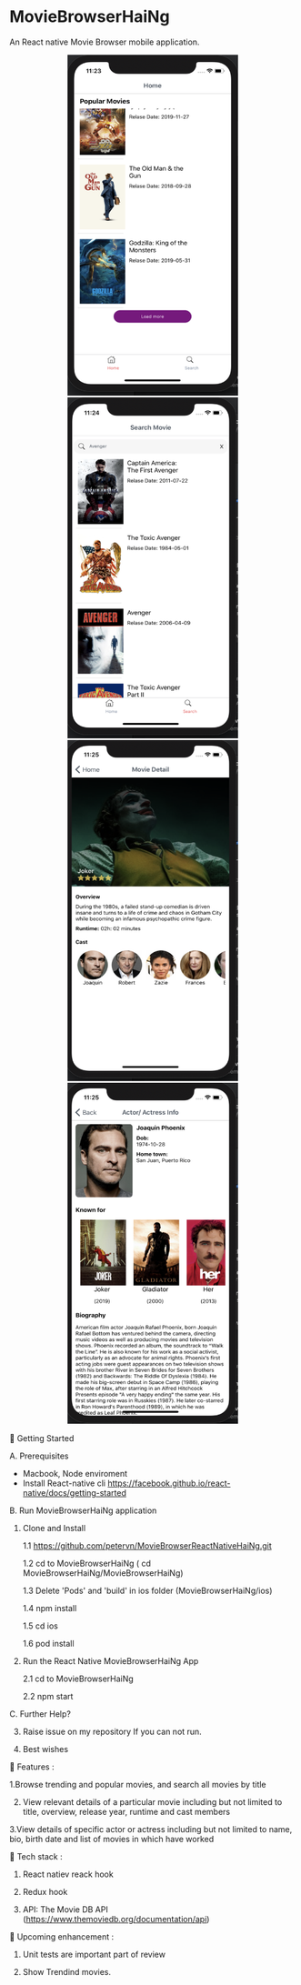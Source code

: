 # MovieBrowserHaiNg

An React native Movie Browser mobile application.
<p align="center">
  <img
 src="https://github.com/petervn/MovieBrowserHaiNg/blob/master/MovieBrowserHaiNg/src/common/asset/images/Introduction/Screenshot%202019-10-20%20at%2011.23.53%20AM.png" width="300" height="600"  />
 <img src="https://github.com/petervn/MovieBrowserHaiNg/blob/master/MovieBrowserHaiNg/src/common/asset/images/Introduction/Screenshot%202019-10-20%20at%2011.24.41%20AM.png" width="300" height="600" />
   <img src="https://github.com/petervn/MovieBrowserHaiNg/blob/master/MovieBrowserHaiNg/src/common/asset/images/Introduction/Screenshot%202019-10-20%20at%2011.25.00%20AM.png" width="300" height="600"  />
   <img src="https://github.com/petervn/MovieBrowserHaiNg/blob/master/MovieBrowserHaiNg/src/common/asset/images/Introduction/Screenshot%202019-10-20%20at%2011.25.14%20AM.png" width="300" height="600" />
 </p>



🚀 Getting Started

A. Prerequisites

- Macbook, Node enviroment
- Install React-native cli https://facebook.github.io/react-native/docs/getting-started

B. Run MovieBrowserHaiNg application

1. Clone and Install

   1.1 https://github.com/petervn/MovieBrowserReactNativeHaiNg.git
   
   1.2 cd to MovieBrowserHaiNg ( cd MovieBrowserHaiNg/MovieBrowserHaiNg)
   
   1.3 Delete 'Pods' and 'build' in ios folder (MovieBrowserHaiNg/ios)
   
   1.4 npm install
   
   1.5 cd ios
   
   1.6 pod install
2. Run the React Native MovieBrowserHaiNg App

   2.1 cd to MovieBrowserHaiNg
   
   2.2 npm start
   
C. Further Help?
   
3. Raise issue on my repository If you can not run.

4. Best wishes

🚀  Features :

1.Browse trending and popular movies, and search all movies by title

2. View relevant details of a particular movie including but not limited to title, overview, release year, runtime and cast members

3.View details of specific actor or actress including but not limited to name, bio, birth date and list of movies in which have worked

🚀  Tech stack :

1. React natiev reack hook

2. Redux hook

3. API: The Movie DB API (https://www.themoviedb.org/documentation/api)

🚀  Upcoming enhancement :

1. Unit tests are important part of review

2. Show Trendind movies.


